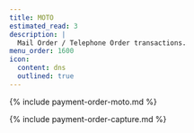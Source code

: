 ```yaml
---
title: MOTO
estimated_read: 3
description: |
  Mail Order / Telephone Order transactions.
menu_order: 1600
icon:
  content: dns
  outlined: true
---
```


{% include payment-order-moto.md %}

{% include payment-order-capture.md %}
